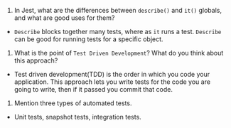 1. In Jest, what are the differences between `describe()` and `it()` globals, and what are good uses for them?
- `Describe` blocks together many tests, where as `it` runs a test. `Describe` can be good for running tests for a
specific object.
1. What is the point of `Test Driven Development`? What do you think about this approach?
- Test driven development(TDD) is the order in which you code your application. This approach lets you write tests
for the code you are going to write, then if it passed you commit that code.
1. Mention three types of automated tests.
- Unit tests, snapshot tests, integration tests.